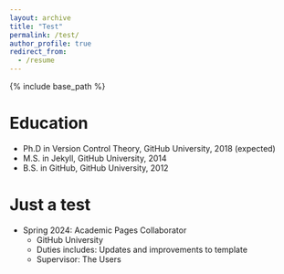 ```yaml
---
layout: archive
title: "Test"
permalink: /test/
author_profile: true
redirect_from:
  - /resume
---
```


{% include base_path %}

Education
======
* Ph.D in Version Control Theory, GitHub University, 2018 (expected)
* M.S. in Jekyll, GitHub University, 2014
* B.S. in GitHub, GitHub University, 2012

Just a test
======
* Spring 2024: Academic Pages Collaborator
  * GitHub University
  * Duties includes: Updates and improvements to template
  * Supervisor: The Users
 

